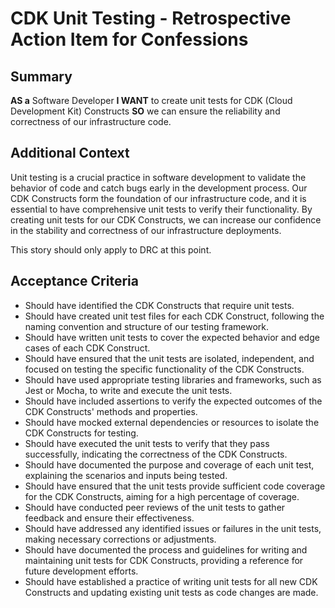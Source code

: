 
# CDK Unit Testing - Retrospective Action Item for  Confessions
## Summary
**AS a** Software Developer
**I WANT** to create unit tests for CDK (Cloud Development Kit) Constructs
**SO** we can ensure the reliability and correctness of our infrastructure code.

## Additional Context
Unit testing is a crucial practice in software development to validate the behavior of code and catch bugs early in the development process. Our CDK Constructs form the foundation of our infrastructure code, and it is essential to have comprehensive unit tests to verify their functionality. By creating unit tests for our CDK Constructs, we can increase our confidence in the stability and correctness of our infrastructure deployments.

This story should only apply to DRC at this point.

## Acceptance Criteria

- Should have identified the CDK Constructs that require unit tests.
- Should have created unit test files for each CDK Construct, following the naming convention and structure of our testing framework.
- Should have written unit tests to cover the expected behavior and edge cases of each CDK Construct.
- Should have ensured that the unit tests are isolated, independent, and focused on testing the specific functionality of the CDK Constructs.
- Should have used appropriate testing libraries and frameworks, such as Jest or Mocha, to write and execute the unit tests.
- Should have included assertions to verify the expected outcomes of the CDK Constructs' methods and properties.
- Should have mocked external dependencies or resources to isolate the CDK Constructs for testing.
- Should have executed the unit tests to verify that they pass successfully, indicating the correctness of the CDK Constructs.
- Should have documented the purpose and coverage of each unit test, explaining the scenarios and inputs being tested.
- Should have ensured that the unit tests provide sufficient code coverage for the CDK Constructs, aiming for a high percentage of coverage.
- Should have conducted peer reviews of the unit tests to gather feedback and ensure their effectiveness.
- Should have addressed any identified issues or failures in the unit tests, making necessary corrections or adjustments.
- Should have documented the process and guidelines for writing and maintaining unit tests for CDK Constructs, providing a reference for future development efforts.
- Should have established a practice of writing unit tests for all new CDK Constructs and updating existing unit tests as code changes are made.
